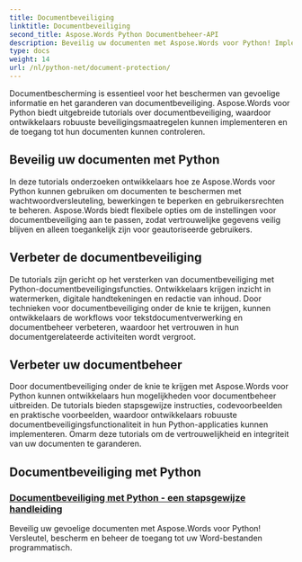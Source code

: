 ```yaml
---
title: Documentbeveiliging
linktitle: Documentbeveiliging
second_title: Aspose.Words Python Documentbeheer-API
description: Beveilig uw documenten met Aspose.Words voor Python! Implementeer wachtwoordversleuteling, gebruikersmachtigingen en digitale handtekeningen voor robuuste documentbeveiliging.
type: docs
weight: 14
url: /nl/python-net/document-protection/
---
```

Documentbescherming is essentieel voor het beschermen van gevoelige informatie en het garanderen van documentbeveiliging. Aspose.Words voor Python biedt uitgebreide tutorials over documentbeveiliging, waardoor ontwikkelaars robuuste beveiligingsmaatregelen kunnen implementeren en de toegang tot hun documenten kunnen controleren.

## Beveilig uw documenten met Python

In deze tutorials onderzoeken ontwikkelaars hoe ze Aspose.Words voor Python kunnen gebruiken om documenten te beschermen met wachtwoordversleuteling, bewerkingen te beperken en gebruikersrechten te beheren. Aspose.Words biedt flexibele opties om de instellingen voor documentbeveiliging aan te passen, zodat vertrouwelijke gegevens veilig blijven en alleen toegankelijk zijn voor geautoriseerde gebruikers.

## Verbeter de documentbeveiliging

De tutorials zijn gericht op het versterken van documentbeveiliging met Python-documentbeveiligingsfuncties. Ontwikkelaars krijgen inzicht in watermerken, digitale handtekeningen en redactie van inhoud. Door technieken voor documentbeveiliging onder de knie te krijgen, kunnen ontwikkelaars de workflows voor tekstdocumentverwerking en documentbeheer verbeteren, waardoor het vertrouwen in hun documentgerelateerde activiteiten wordt vergroot.

## Verbeter uw documentbeheer

Door documentbeveiliging onder de knie te krijgen met Aspose.Words voor Python kunnen ontwikkelaars hun mogelijkheden voor documentbeheer uitbreiden. De tutorials bieden stapsgewijze instructies, codevoorbeelden en praktische voorbeelden, waardoor ontwikkelaars robuuste documentbeveiligingsfunctionaliteit in hun Python-applicaties kunnen implementeren. Omarm deze tutorials om de vertrouwelijkheid en integriteit van uw documenten te garanderen.

## Documentbeveiliging met Python
### [Documentbeveiliging met Python - een stapsgewijze handleiding](./document-security-python/)
Beveilig uw gevoelige documenten met Aspose.Words voor Python! Versleutel, bescherm en beheer de toegang tot uw Word-bestanden programmatisch.